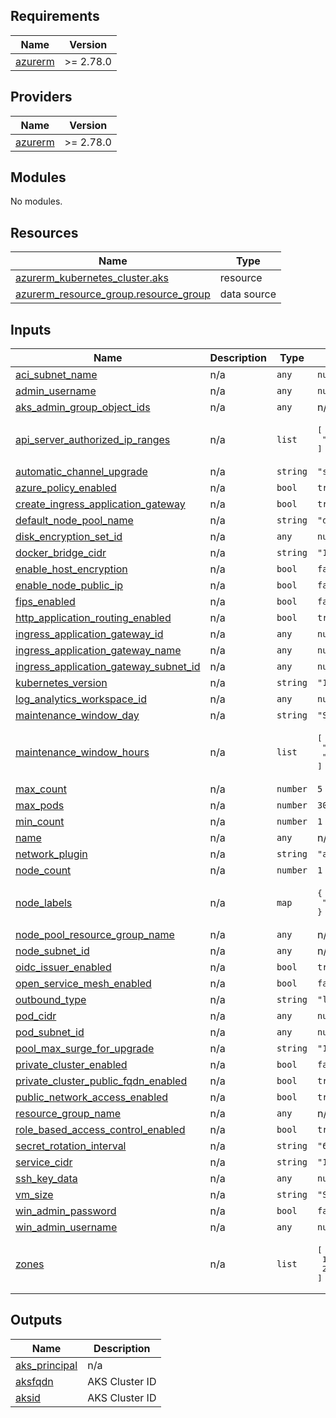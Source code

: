 <!-- BEGIN_TF_DOCS -->
## Requirements

| Name | Version |
|------|---------|
| <a name="requirement_azurerm"></a> [azurerm](#requirement\_azurerm) | >= 2.78.0 |

## Providers

| Name | Version |
|------|---------|
| <a name="provider_azurerm"></a> [azurerm](#provider\_azurerm) | >= 2.78.0 |

## Modules

No modules.

## Resources

| Name | Type |
|------|------|
| [azurerm_kubernetes_cluster.aks](https://registry.terraform.io/providers/hashicorp/azurerm/latest/docs/resources/kubernetes_cluster) | resource |
| [azurerm_resource_group.resource_group](https://registry.terraform.io/providers/hashicorp/azurerm/latest/docs/data-sources/resource_group) | data source |

## Inputs

| Name | Description | Type | Default | Required |
|------|-------------|------|---------|:--------:|
| <a name="input_aci_subnet_name"></a> [aci\_subnet\_name](#input\_aci\_subnet\_name) | n/a | `any` | `null` | no |
| <a name="input_admin_username"></a> [admin\_username](#input\_admin\_username) | n/a | `any` | `null` | no |
| <a name="input_aks_admin_group_object_ids"></a> [aks\_admin\_group\_object\_ids](#input\_aks\_admin\_group\_object\_ids) | n/a | `any` | n/a | yes |
| <a name="input_api_server_authorized_ip_ranges"></a> [api\_server\_authorized\_ip\_ranges](#input\_api\_server\_authorized\_ip\_ranges) | n/a | `list` | <pre>[<br>  "Your commma separated IP ranges"<br>]</pre> | no |
| <a name="input_automatic_channel_upgrade"></a> [automatic\_channel\_upgrade](#input\_automatic\_channel\_upgrade) | n/a | `string` | `"stable"` | no |
| <a name="input_azure_policy_enabled"></a> [azure\_policy\_enabled](#input\_azure\_policy\_enabled) | n/a | `bool` | `true` | no |
| <a name="input_create_ingress_application_gateway"></a> [create\_ingress\_application\_gateway](#input\_create\_ingress\_application\_gateway) | n/a | `bool` | `true` | no |
| <a name="input_default_node_pool_name"></a> [default\_node\_pool\_name](#input\_default\_node\_pool\_name) | n/a | `string` | `"defaultpool"` | no |
| <a name="input_disk_encryption_set_id"></a> [disk\_encryption\_set\_id](#input\_disk\_encryption\_set\_id) | n/a | `any` | `null` | no |
| <a name="input_docker_bridge_cidr"></a> [docker\_bridge\_cidr](#input\_docker\_bridge\_cidr) | n/a | `string` | `"172.17.0.1/16"` | no |
| <a name="input_enable_host_encryption"></a> [enable\_host\_encryption](#input\_enable\_host\_encryption) | n/a | `bool` | `false` | no |
| <a name="input_enable_node_public_ip"></a> [enable\_node\_public\_ip](#input\_enable\_node\_public\_ip) | n/a | `bool` | `false` | no |
| <a name="input_fips_enabled"></a> [fips\_enabled](#input\_fips\_enabled) | n/a | `bool` | `false` | no |
| <a name="input_http_application_routing_enabled"></a> [http\_application\_routing\_enabled](#input\_http\_application\_routing\_enabled) | n/a | `bool` | `true` | no |
| <a name="input_ingress_application_gateway_id"></a> [ingress\_application\_gateway\_id](#input\_ingress\_application\_gateway\_id) | n/a | `any` | `null` | no |
| <a name="input_ingress_application_gateway_name"></a> [ingress\_application\_gateway\_name](#input\_ingress\_application\_gateway\_name) | n/a | `any` | `null` | no |
| <a name="input_ingress_application_gateway_subnet_id"></a> [ingress\_application\_gateway\_subnet\_id](#input\_ingress\_application\_gateway\_subnet\_id) | n/a | `any` | `null` | no |
| <a name="input_kubernetes_version"></a> [kubernetes\_version](#input\_kubernetes\_version) | n/a | `string` | `"1.22.6"` | no |
| <a name="input_log_analytics_workspace_id"></a> [log\_analytics\_workspace\_id](#input\_log\_analytics\_workspace\_id) | n/a | `any` | `null` | no |
| <a name="input_maintenance_window_day"></a> [maintenance\_window\_day](#input\_maintenance\_window\_day) | n/a | `string` | `"Sunday"` | no |
| <a name="input_maintenance_window_hours"></a> [maintenance\_window\_hours](#input\_maintenance\_window\_hours) | n/a | `list` | <pre>[<br>  "21",<br>  "23"<br>]</pre> | no |
| <a name="input_max_count"></a> [max\_count](#input\_max\_count) | n/a | `number` | `5` | no |
| <a name="input_max_pods"></a> [max\_pods](#input\_max\_pods) | n/a | `number` | `30` | no |
| <a name="input_min_count"></a> [min\_count](#input\_min\_count) | n/a | `number` | `1` | no |
| <a name="input_name"></a> [name](#input\_name) | n/a | `any` | n/a | yes |
| <a name="input_network_plugin"></a> [network\_plugin](#input\_network\_plugin) | n/a | `string` | `"azure"` | no |
| <a name="input_node_count"></a> [node\_count](#input\_node\_count) | n/a | `number` | `1` | no |
| <a name="input_node_labels"></a> [node\_labels](#input\_node\_labels) | n/a | `map` | <pre>{<br>  "type": "default"<br>}</pre> | no |
| <a name="input_node_pool_resource_group_name"></a> [node\_pool\_resource\_group\_name](#input\_node\_pool\_resource\_group\_name) | n/a | `any` | n/a | yes |
| <a name="input_node_subnet_id"></a> [node\_subnet\_id](#input\_node\_subnet\_id) | n/a | `any` | n/a | yes |
| <a name="input_oidc_issuer_enabled"></a> [oidc\_issuer\_enabled](#input\_oidc\_issuer\_enabled) | n/a | `bool` | `true` | no |
| <a name="input_open_service_mesh_enabled"></a> [open\_service\_mesh\_enabled](#input\_open\_service\_mesh\_enabled) | n/a | `bool` | `false` | no |
| <a name="input_outbound_type"></a> [outbound\_type](#input\_outbound\_type) | n/a | `string` | `"loadBalancer"` | no |
| <a name="input_pod_cidr"></a> [pod\_cidr](#input\_pod\_cidr) | n/a | `any` | `null` | no |
| <a name="input_pod_subnet_id"></a> [pod\_subnet\_id](#input\_pod\_subnet\_id) | n/a | `any` | `null` | no |
| <a name="input_pool_max_surge_for_upgrade"></a> [pool\_max\_surge\_for\_upgrade](#input\_pool\_max\_surge\_for\_upgrade) | n/a | `string` | `"1"` | no |
| <a name="input_private_cluster_enabled"></a> [private\_cluster\_enabled](#input\_private\_cluster\_enabled) | n/a | `bool` | `false` | no |
| <a name="input_private_cluster_public_fqdn_enabled"></a> [private\_cluster\_public\_fqdn\_enabled](#input\_private\_cluster\_public\_fqdn\_enabled) | n/a | `bool` | `true` | no |
| <a name="input_public_network_access_enabled"></a> [public\_network\_access\_enabled](#input\_public\_network\_access\_enabled) | n/a | `bool` | `true` | no |
| <a name="input_resource_group_name"></a> [resource\_group\_name](#input\_resource\_group\_name) | n/a | `any` | n/a | yes |
| <a name="input_role_based_access_control_enabled"></a> [role\_based\_access\_control\_enabled](#input\_role\_based\_access\_control\_enabled) | n/a | `bool` | `true` | no |
| <a name="input_secret_rotation_interval"></a> [secret\_rotation\_interval](#input\_secret\_rotation\_interval) | n/a | `string` | `"6m"` | no |
| <a name="input_service_cidr"></a> [service\_cidr](#input\_service\_cidr) | n/a | `string` | `"172.16.0.0/16"` | no |
| <a name="input_ssh_key_data"></a> [ssh\_key\_data](#input\_ssh\_key\_data) | n/a | `any` | `null` | no |
| <a name="input_vm_size"></a> [vm\_size](#input\_vm\_size) | n/a | `string` | `"Standard_D2_v2"` | no |
| <a name="input_win_admin_password"></a> [win\_admin\_password](#input\_win\_admin\_password) | n/a | `bool` | `false` | no |
| <a name="input_win_admin_username"></a> [win\_admin\_username](#input\_win\_admin\_username) | n/a | `any` | `null` | no |
| <a name="input_zones"></a> [zones](#input\_zones) | n/a | `list` | <pre>[<br>  1,<br>  2<br>]</pre> | no |

## Outputs

| Name | Description |
|------|-------------|
| <a name="output_aks_principal"></a> [aks\_principal](#output\_aks\_principal) | n/a |
| <a name="output_aksfqdn"></a> [aksfqdn](#output\_aksfqdn) | AKS Cluster ID |
| <a name="output_aksid"></a> [aksid](#output\_aksid) | AKS Cluster ID |
<!-- END_TF_DOCS -->